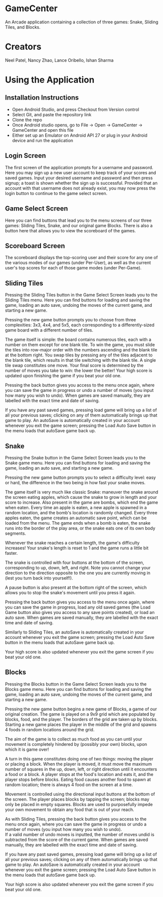 # GameCenter
An Arcade application containing a collection of three games: Snake, Sliding Tiles, and Blocks. 

# Creators
Neel Patel, Nancy Zhao, Lance Oribello, Ishan Sharma

# Using the Application

## Installation Instructions
- Open Android Studio, and press Checkout from Version control
- Select Git, and paste the repository link
- Clone the repo
- Once Android studio opens, go to File -> Open -> GameCenter -> GameCenter and open this file
- Either set up an Emulator on Android API 27 or plug in your Android device and run the application

## Login Screen
The first screen of the application prompts for a username and password.
Here you may sign up a new user account to keep track of your scores and saved games.
Input your desired username and password and then press signup; a toast is shown whether the sign
up is successful. Provided that an account with that username does not already exist, you may now
press the login button to continue to the game select screen.

## Game Select Screen
Here you can find buttons that lead you to the menu screens of our three games: Sliding Tiles,
Snake, and our original game Blocks. There is also a button here that allows you to view the
scoreboard of the games.

## Scoreboard Screen
The scoreboard displays the top-scoring user and their score for any one of the various modes of
our games (under Per-User), as well as the current user's top scores for each of those game modes
(under Per-Game).

## Sliding Tiles
Pressing the Sliding Tiles button in the Game Select Screen leads you to the Sliding Tiles menu.
Here you can find buttons for loading and saving the game, loading an auto save, undoing the moves
of the current game, and starting a new game.

Pressing the new game button prompts you to choose from three complexities: 3x3, 4x4, and 5x5,
each corresponding to a differently-sized game board with a different number of tiles.

The game itself is simple: the board contains numerous tiles, each with a number on them except
for one blank tile. To win the game, you must slide the tiles into row-major order with the numbers
ascending and the blank tile at the bottom right. You swap tiles by pressing any of the tiles
adjacent to the blank tile, which results in that tile switching with the blank tile. A single tile
swap constitutes one move. Your final score is determined by the number of moves you take to win:
the lower the better! Your high score is updated upon finishing the game if you beat your old one.

Pressing the back button gives you access to the menu once again, where you can save the
game in progress or undo a number of moves (you input how many you wish to undo).
When games are saved manually, they are labelled with the exact time and date of saving.

If you have any past saved games, pressing load game will bring up a list of all your previous
saves; clicking on any of them automatically brings up that game to play. An autoSave is
automatically created in your account whenever you exit the game screen; pressing the Load Auto
Save button in the menu loads that autoSave game back up.

## Snake
Pressing the Snake button in the Game Select Screen leads you to the Snake game menu.
Here you can find buttons for loading and saving the game, loading an auto save, and starting a new
game.

Pressing the new game button prompts you to select a difficulty level: easy or hard, the difference
in the two being in how fast your snake moves.

The game itself is very much like classic Snake: maneuver the snake around the screen eating
apples, which cause the snake to grow in length and your score to increase.
Also present in the game are bombs, which end the game when eaten. Every time an apple is eaten,
a new apple is spawned in a random location, and the bomb's location is randomly changed.
Every three apples eaten, the game creates an automatic save point, which can be loaded from the
menu. The game ends when a bomb is eaten, the snake runs into the border of the play area, or the
snake eats one of its own body segments.

Whenever the snake reaches a certain length, the game's difficulty increases! Your snake's length
is reset to 1 and the game runs a little bit faster.

The snake is controlled with four buttons at the bottom of the screen, corresponding to up, down,
left, and right. Note you cannot change your direction to the direction opposite to the one you
are currently moving in (lest you turn back into yourself!).

A pause button is also present at the bottom right of the screen, which allows you to stop the
snake's movement until you press it again.

Pressing the back button gives you access to the menu once again, where you can save the
game in progress, load any old saved games (the Load Game button also gives you access to any
save points created), or load an auto save.
When games are saved manually, they are labelled with the exact time and date of saving.

Similarly to Sliding Tiles, an autoSave is automatically created in your account whenever you exit
the game screen; pressing the Load Auto Save button in the menu loads that autoSave game back up.

Your high score is also updated whenever you exit the game screen if you beat your old one.

## Blocks
Pressing the Blocks button in the Game Select Screen leads you to the Blocks game menu.
Here you can find buttons for loading and saving the game, loading an auto save, undoing the moves
of the current game, and starting a new game.

Pressing the new game button begins a new game of Blocks, a game of our original creation.
The game is played on a 9x9 grid which are populated by blocks, food, and the player.
The borders of the grid are taken up by blocks. Starting a new game places the player in the middle
of the grid and spawns 4 foods in random locations around the grid.

The aim of the game is to collect as much food as you can until your movement is completely
hindered by (possibly your own) blocks, upon which it is game over!

A turn in this game constitutes doing one of two things: moving the player or placing a block.
When the player is moved, it must move the maximum number of squares in the up, down, left, or
right direction until it encounters a food or a block. A player stops at the food's location and
eats it, and the player stops before blocks. Eating food causes another food to spawn at random
location; there is always 4 food on the screen at a time.

Movement is controlled using the directional input buttons at the bottom of the screen.
The player places blocks by tapping the screen; blocks may only be placed in empty squares.
Blocks are used to purposefully impede your own movement to obtain any food that is out of your
reach.

As with Sliding Tiles, pressing the back button gives you access to the menu once again, where you
can save the game in progress or undo a number of moves (you input how many you wish to undo).  
If a valid number of undo moves is inputted, the number of moves undid is subtracted from the score 
of the current game. 
When games are saved manually, they are labelled with the exact time and date of saving.

If you have any past saved games, pressing load game will bring up a list of all your previous
saves; clicking on any of them automatically brings up that game to play. An autoSave is
automatically created in your account whenever you exit the game screen; pressing the Load Auto
Save button in the menu loads that autoSave game back up.

Your high score is also updated whenever you exit the game screen if you beat your old one.
